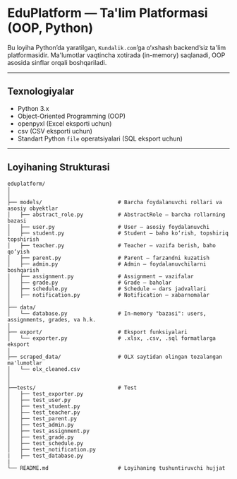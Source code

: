 #  EduPlatform — Ta'lim Platformasi (OOP, Python)

Bu loyiha Python’da yaratilgan, `Kundalik.com`’ga o‘xshash backend’siz ta'lim platformasidir. Ma'lumotlar vaqtincha xotirada (in-memory) saqlanadi, OOP asosida sinflar orqali boshqariladi.

---

## Texnologiyalar

- Python 3.x
- Object-Oriented Programming (OOP)
- openpyxl (Excel eksporti uchun)
- csv (CSV eksporti uchun)
- Standart Python `file` operatsiyalari (SQL eksport uchun)

---

##  Loyihaning Strukturasi

```plaintext
eduplatform/
│
│
├── models/                        # Barcha foydalanuvchi rollari va asosiy obyektlar
│   ├── abstract_role.py           # AbstractRole — barcha rollarning bazasi
│   ├── user.py                    # User — asosiy foydalanuvchi
│   ├── student.py                 # Student — baho ko‘rish, topshiriq topshirish
│   ├── teacher.py                 # Teacher — vazifa berish, baho qo‘yish
│   ├── parent.py                  # Parent — farzandni kuzatish
│   ├── admin.py                   # Admin — foydalanuvchilarni boshqarish
│   ├── assignment.py              # Assignment — vazifalar
│   ├── grade.py                   # Grade — baholar
│   ├── schedule.py                # Schedule — dars jadvallari
│   ├── notification.py            # Notification — xabarnomalar
│
├── data/
│   └── database.py                # In-memory "bazasi": users, assignments, grades, va h.k.
│
├── export/                        # Eksport funksiyalari
│   └── exporter.py                # .xlsx, .csv, .sql formatlarga eksport
│
├── scraped_data/                  # OLX saytidan olingan tozalangan ma'lumotlar
│   └── olx_cleaned.csv
│
│
├──tests/                          # Test
│   ├── test_exporter.py        
│   ├── test_user.py           
│   ├── test_student.py   
│   ├── test_teacher.py              
│   ├── test_parent.py               
│   ├── test_admin.py                   
│   ├── test_assignment.py              
│   ├── test_grade.py                   
│   ├── test_schedule.py                
│   ├── test_notification.py 
|   ├── test_database.py
|
└── README.md                      # Loyihaning tushuntiruvchi hujjat